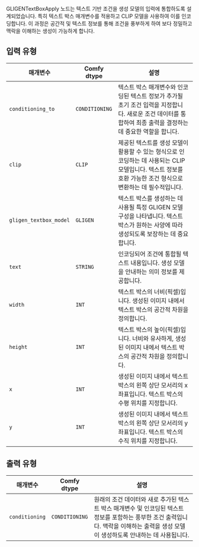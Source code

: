 GLIGENTextBoxApply 노드는 텍스트 기반 조건을 생성 모델의 입력에 통합하도록 설계되었습니다. 특히 텍스트 박스 매개변수를 적용하고 CLIP 모델을 사용하여 이를 인코딩합니다. 이 과정은 공간적 및 텍스트 정보를 통해 조건을 풍부하게 하여 보다 정밀하고 맥락을 이해하는 생성이 가능하게 합니다.

## 입력 유형

| 매개변수             | Comfy dtype        | 설명 |
|----------------------|--------------------|--------------------|
| `conditioning_to`    | `CONDITIONING`     | 텍스트 박스 매개변수와 인코딩된 텍스트 정보가 추가될 초기 조건 입력을 지정합니다. 새로운 조건 데이터를 통합하여 최종 출력을 결정하는 데 중요한 역할을 합니다. |
| `clip`               | `CLIP`             | 제공된 텍스트를 생성 모델이 활용할 수 있는 형식으로 인코딩하는 데 사용되는 CLIP 모델입니다. 텍스트 정보를 호환 가능한 조건 형식으로 변환하는 데 필수적입니다. |
| `gligen_textbox_model` | `GLIGEN`         | 텍스트 박스를 생성하는 데 사용될 특정 GLIGEN 모델 구성을 나타냅니다. 텍스트 박스가 원하는 사양에 따라 생성되도록 보장하는 데 중요합니다. |
| `text`               | `STRING`           | 인코딩되어 조건에 통합될 텍스트 내용입니다. 생성 모델을 안내하는 의미 정보를 제공합니다. |
| `width`              | `INT`              | 텍스트 박스의 너비(픽셀)입니다. 생성된 이미지 내에서 텍스트 박스의 공간적 차원을 정의합니다. |
| `height`             | `INT`              | 텍스트 박스의 높이(픽셀)입니다. 너비와 유사하게, 생성된 이미지 내에서 텍스트 박스의 공간적 차원을 정의합니다. |
| `x`                  | `INT`              | 생성된 이미지 내에서 텍스트 박스의 왼쪽 상단 모서리의 x좌표입니다. 텍스트 박스의 수평 위치를 지정합니다. |
| `y`                  | `INT`              | 생성된 이미지 내에서 텍스트 박스의 왼쪽 상단 모서리의 y좌표입니다. 텍스트 박스의 수직 위치를 지정합니다. |

## 출력 유형

| 매개변수             | Comfy dtype        | 설명 |
|----------------------|--------------------|--------------------|
| `conditioning`       | `CONDITIONING`     | 원래의 조건 데이터와 새로 추가된 텍스트 박스 매개변수 및 인코딩된 텍스트 정보를 포함하는 풍부한 조건 출력입니다. 맥락을 이해하는 출력을 생성 모델이 생성하도록 안내하는 데 사용됩니다. |